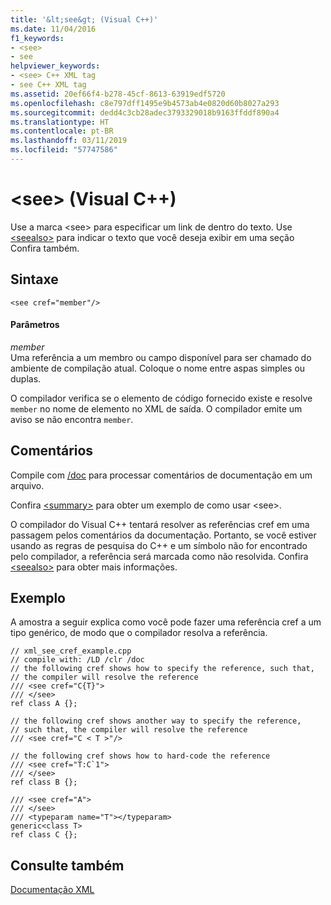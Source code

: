```yaml
---
title: '&lt;see&gt; (Visual C++)'
ms.date: 11/04/2016
f1_keywords:
- <see>
- see
helpviewer_keywords:
- <see> C++ XML tag
- see C++ XML tag
ms.assetid: 20ef66f4-b278-45cf-8613-63919edf5720
ms.openlocfilehash: c8e797dff1495e9b4573ab4e0820d60b8027a293
ms.sourcegitcommit: dedd4c3cb28adec3793329018b9163ffddf890a4
ms.translationtype: HT
ms.contentlocale: pt-BR
ms.lasthandoff: 03/11/2019
ms.locfileid: "57747586"
---
```

# <a name="ltseegt-visual-c"></a>&lt;see&gt; (Visual C++)

Use a marca \<see> para especificar um link de dentro do texto. Use [\<seealso>](../ide/seealso-visual-cpp.md) para indicar o texto que você deseja exibir em uma seção Confira também.

## <a name="syntax"></a>Sintaxe

```
<see cref="member"/>
```

#### <a name="parameters"></a>Parâmetros

*member*<br/>
Uma referência a um membro ou campo disponível para ser chamado do ambiente de compilação atual.  Coloque o nome entre aspas simples ou duplas.

O compilador verifica se o elemento de código fornecido existe e resolve `member` no nome de elemento no XML de saída.  O compilador emite um aviso se não encontra `member`.

## <a name="remarks"></a>Comentários

Compile com [/doc](../build/reference/doc-process-documentation-comments-c-cpp.md) para processar comentários de documentação em um arquivo.

Confira [\<summary>](../ide/summary-visual-cpp.md) para obter um exemplo de como usar \<see>.

O compilador do Visual C++ tentará resolver as referências cref em uma passagem pelos comentários da documentação.  Portanto, se você estiver usando as regras de pesquisa do C++ e um símbolo não for encontrado pelo compilador, a referência será marcada como não resolvida. Confira [\<seealso>](../ide/seealso-visual-cpp.md) para obter mais informações.

## <a name="example"></a>Exemplo

A amostra a seguir explica como você pode fazer uma referência cref a um tipo genérico, de modo que o compilador resolva a referência.

```
// xml_see_cref_example.cpp
// compile with: /LD /clr /doc
// the following cref shows how to specify the reference, such that,
// the compiler will resolve the reference
/// <see cref="C{T}">
/// </see>
ref class A {};

// the following cref shows another way to specify the reference,
// such that, the compiler will resolve the reference
/// <see cref="C < T >"/>

// the following cref shows how to hard-code the reference
/// <see cref="T:C`1">
/// </see>
ref class B {};

/// <see cref="A">
/// </see>
/// <typeparam name="T"></typeparam>
generic<class T>
ref class C {};
```

## <a name="see-also"></a>Consulte também

[Documentação XML](../ide/xml-documentation-visual-cpp.md)
